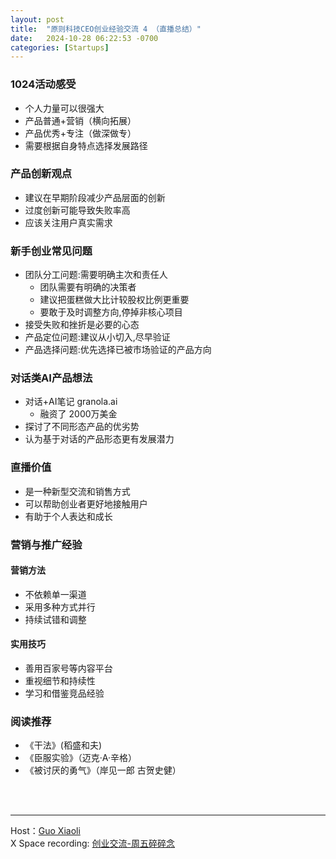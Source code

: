 ```yaml
---
layout: post
title:  "原则科技CEO创业经验交流 4 （直播总结）"
date:   2024-10-28 06:22:53 -0700
categories: [Startups]
---
```



### 1024活动感受
- 个人力量可以很强大
 - 产品普通+营销（横向拓展）
 - 产品优秀+专注（做深做专）
- 需要根据自身特点选择发展路径

### 产品创新观点
- 建议在早期阶段减少产品层面的创新
- 过度创新可能导致失败率高
- 应该关注用户真实需求

### 新手创业常见问题
- 团队分工问题:需要明确主次和责任人
  - 团队需要有明确的决策者
  - 建议把蛋糕做大比计较股权比例更重要
  - 要敢于及时调整方向,停掉非核心项目
- 接受失败和挫折是必要的心态
- 产品定位问题:建议从小切入,尽早验证
- 产品选择问题:优先选择已被市场验证的产品方向

### 对话类AI产品想法
- 对话+AI笔记 granola.ai
  - 融资了 2000万美金
- 探讨了不同形态产品的优劣势
- 认为基于对话的产品形态更有发展潜力

### 直播价值
- 是一种新型交流和销售方式
- 可以帮助创业者更好地接触用户
- 有助于个人表达和成长

### 营销与推广经验
#### 营销方法
- 不依赖单一渠道
- 采用多种方式并行
- 持续试错和调整

#### 实用技巧
- 善用百家号等内容平台
- 重视细节和持续性
- 学习和借鉴竞品经验



### 阅读推荐
- 《干法》(稻盛和夫)
- 《臣服实验》（迈克·A·辛格）
- 《被讨厌的勇气》（岸见一郎 古贺史健）


<br>
<br>

---

Host：[Guo Xiaoli](https://x.com/Guoxiaoli0)  
X Space recording: [创业交流-周五碎碎念](https://x.com/i/spaces/1lPKqOZbOnYJb)
